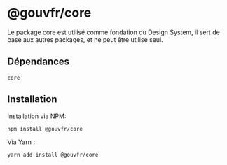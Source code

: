 # @gouvfr/core

Le package core est utilisé comme fondation du Design System, il sert de base aux autres packages, et ne peut être utilisé seul.

## Dépendances
```shell
core
```

## Installation
Installation via NPM:
```
npm install @gouvfr/core
```
Via Yarn :
```
yarn add install @gouvfr/core
```
